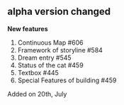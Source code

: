 ## alpha version changed
**New features**

1. Continuous Map #606
2. Framework of storyline #584
3. Dream entry #545
4. Status of the cat #459
5. Textbox #445
6. Special Features of building #459

Added on 20th, July